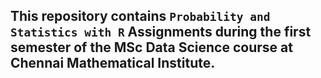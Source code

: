 ## This repository contains `Probability and Statistics with R` Assignments during the first semester of the MSc Data Science course at Chennai Mathematical Institute.
